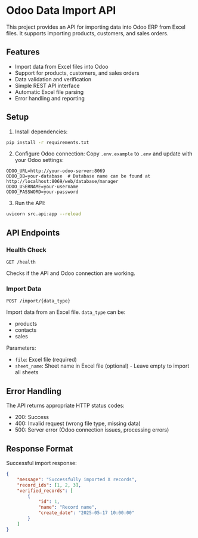 # Odoo Data Import API

This project provides an API for importing data into Odoo ERP from Excel files. It supports importing products, customers, and sales orders.

## Features

- Import data from Excel files into Odoo
- Support for products, customers, and sales orders
- Data validation and verification
- Simple REST API interface
- Automatic Excel file parsing
- Error handling and reporting

## Setup

1. Install dependencies:
```bash
pip install -r requirements.txt
```

2. Configure Odoo connection:
Copy `.env.example` to `.env` and update with your Odoo settings:
```
ODOO_URL=http://your-odoo-server:8069
ODOO_DB=your-database  # Database name can be found at http://localhost:8069/web/database/manager
ODOO_USERNAME=your-username
ODOO_PASSWORD=your-password
```



3. Run the API:
```bash
uvicorn src.api:app --reload
```

## API Endpoints

### Health Check
```
GET /health
```
Checks if the API and Odoo connection are working.

### Import Data
```
POST /import/{data_type}
```
Import data from an Excel file. `data_type` can be:
- products
- contacts
- sales

Parameters:
- `file`: Excel file (required)
- `sheet_name`: Sheet name in Excel file (optional) - Leave empty to import all sheets

## Error Handling

The API returns appropriate HTTP status codes:
- 200: Success
- 400: Invalid request (wrong file type, missing data)
- 500: Server error (Odoo connection issues, processing errors)

## Response Format

Successful import response:
```json
{
    "message": "Successfully imported X records",
    "record_ids": [1, 2, 3],
    "verified_records": [
        {
            "id": 1,
            "name": "Record name",
            "create_date": "2025-05-17 10:00:00"
        }
    ]
}
```

